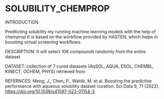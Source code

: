 # SOLUBILITY_CHEMPROP
INTRODUCTION

Predticting solubility my running machine learning models with the help of chemprop
It is based on the workflow provided by HASTEN, which helps in boosting virtual screening workflows. 

DESCRIPTION:
It will select 10K compounds randomly from the entire dataset 

DATASET: collection of 7 cured datasets (AqSOL, AQUA, ESOL, CHEMBL, KINECT, OCHEM, PHYS) retrieved from 


REFERNCES: 
Meng, J., Chen, P., Wahib, M. et al. Boosting the predictive performance with aqueous solubility dataset curation. Sci Data 9, 71 (2022). https://doi.org/10.1038/s41597-022-01154-3
